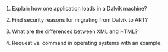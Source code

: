 1. Explain how one application loads in a Dalvik machine?

2. Find security reasons for migrating from Dalvik to ART?

3. What are the differences between XML and HTML?

4. Request vs. command in operating systems with an example.